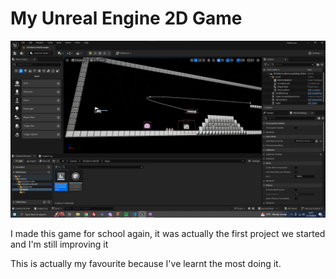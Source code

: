 # My Unreal Engine 2D Game

![Image in Unreal Engine](https://raw.githubusercontent.com/Mellurboo/Paper-Platformer/refs/heads/main/.github/hero.png)

I made this game for school again, it was actually the first project we started and I'm still improving it

This is actually my favourite because I've learnt the most doing it.
